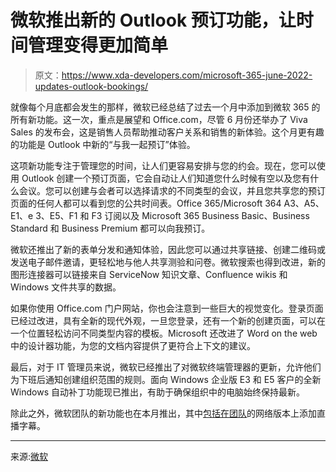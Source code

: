 # 微软推出新的 Outlook 预订功能，让时间管理变得更加简单

> 原文：<https://www.xda-developers.com/microsoft-365-june-2022-updates-outlook-bookings/>

就像每个月底都会发生的那样，微软已经总结了过去一个月中添加到微软 365 的所有新功能。这一次，重点是展望和 Office.com，尽管 6 月份还举办了 Viva Sales 的发布会，这是销售人员帮助推动客户关系和销售的新体验。这个月更有趣的功能是 Outlook 中新的“与我一起预订”体验。

这项新功能专注于管理您的时间，让人们更容易安排与您的约会。现在，您可以使用 Outlook 创建一个预订页面，它会自动让人们知道您什么时候有空以及您有什么会议。您可以创建与会者可以选择请求的不同类型的会议，并且您共享您的预订页面的任何人都可以看到您的公共时间表。Office 365/Microsoft 364 A3、A5、E1、e 3、E5、F1 和 F3 订阅以及 Microsoft 365 Business Basic、Business Standard 和 Business Premium 都可以向我预订。

微软还推出了新的表单分发和通知体验，因此您可以通过共享链接、创建二维码或发送电子邮件邀请，更轻松地与他人共享测验和问卷。微软搜索也得到改进，新的图形连接器可以链接来自 ServiceNow 知识文章、Confluence wikis 和 Windows 文件共享的数据。

如果你使用 Office.com 门户网站，你也会注意到一些巨大的视觉变化。登录页面已经过改进，具有全新的现代外观，一旦您登录，还有一个新的创建页面，可以在一个位置轻松访问不同类型内容的模板。Microsoft 还改进了 Word on the web 中的设计器功能，为您的文档内容提供了更符合上下文的建议。

最后，对于 IT 管理员来说，微软已经推出了对微软终端管理器的更新，允许他们为下班后通知创建组织范围的规则。面向 Windows 企业版 E3 和 E5 客户的全新 Windows 自动补丁功能现已推出，有助于确保组织中的电脑始终保持最新。

除此之外，微软团队的新功能也在本月推出，其中[包括在团队](https://www.xda-developers.com/microsoft-teams-june-2022-live-captions-web/)的网络版本上添加直播字幕。

* * *

来源:[微软](https://www.microsoft.com/en-us/microsoft-365/blog/2022/06/30/from-viva-sales-to-new-office-experiences-heres-whats-new-in-microsoft-365/)